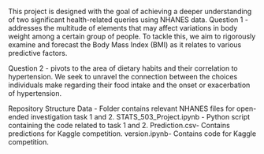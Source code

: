 This project is designed with the goal of achieving a deeper understanding of two significant
health-related queries using NHANES data.
Question 1 - addresses the multitude of elements that may affect variations in body weight
among a certain group of people. To tackle this, we aim to rigorously examine and forecast
the Body Mass Index (BMI) as it relates to various predictive factors.


Question 2 - pivots to the area of dietary habits and their correlation to hypertension. We
seek to unravel the connection between the choices individuals make regarding their food
intake and the onset or exacerbation of hypertension.

Repository Structure
Data - Folder contains relevant NHANES files for open-ended investigation task 1 and 2.
STATS_503_Project.ipynb - Python script containing the code related to task 1 and 2.
Prediction.csv- Contains predictions for Kaggle competition.
version.ipynb- Contains code for Kaggle competition.
